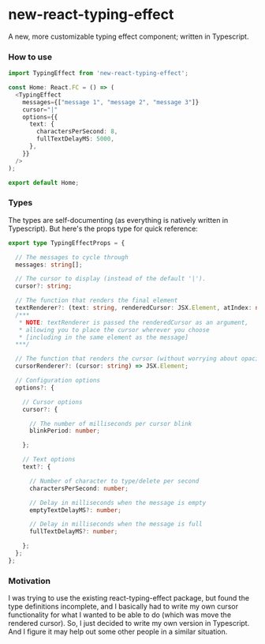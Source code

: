 # new-react-typing-effect
A new, more customizable typing effect component; written in Typescript.

### How to use
```typescript
import TypingEffect from 'new-react-typing-effect';

const Home: React.FC = () => (
  <TypingEffect
    messages={["message 1", "message 2", "message 3"]}
    cursor="|"
    options={{
      text: {
        charactersPerSecond: 8,
        fullTextDelayMS: 5000,
      },
    }}
  />
);

export default Home;
```

### Types
The types are self-documenting (as everything is natively written in Typescript). But here's the props type for quick reference:
```typescript
export type TypingEffectProps = {

  // The messages to cycle through
  messages: string[];

  // The cursor to display (instead of the default '|').
  cursor?: string;

  // The function that renders the final element
  textRenderer?: (text: string, renderedCursor: JSX.Element, atIndex: number) => JSX.Element;
  /***
   * NOTE: textRenderer is passed the renderedCursor as an argument, 
   * allowing you to place the cursor wherever you choose 
   * [including in the same element as the message]
  ***/

  // The function that renders the cursor (without worrying about opacity)
  cursorRenderer?: (cursor: string) => JSX.Element;

  // Configuration options
  options?: {

    // Cursor options
    cursor?: {

      // The number of milliseconds per cursor blink
      blinkPeriod: number;

    };

    // Text options
    text?: {

      // Number of character to type/delete per second
      charactersPerSecond: number;

      // Delay in milliseconds when the message is empty
      emptyTextDelayMS?: number;

      // Delay in milliseconds when the message is full
      fullTextDelayMS?: number;

    };
  };
};
```

### Motivation
I was trying to use the existing react-typing-effect package, but found the type definitions incomplete, and I basically had to write my own cursor functionality for what I wanted to be able to do (which was move the rendered cursor). So, I just decided to write my own version in Typescript. And I figure it may help out some other people in a similar situation.